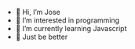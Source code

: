 - 👋 Hi, I’m Jose
- 👀 I’m interested in programming
- 🌱 I’m currently learning Javascript
- 🏀 Just be better

<!---
civicjose/civicjose is a ✨ special ✨ repository because its `README.md` (this file) appears on your GitHub profile.
You can click the Preview link to take a look at your changes.
--->
